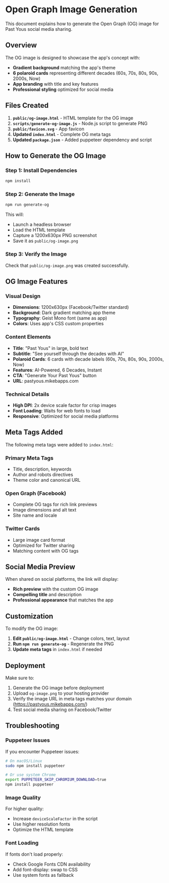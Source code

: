 # Open Graph Image Generation

This document explains how to generate the Open Graph (OG) image for Past Yous social media sharing.

## Overview

The OG image is designed to showcase the app's concept with:
- **Gradient background** matching the app's theme
- **6 polaroid cards** representing different decades (60s, 70s, 80s, 90s, 2000s, Now)
- **App branding** with title and key features
- **Professional styling** optimized for social media

## Files Created

1. **`public/og-image.html`** - HTML template for the OG image
2. **`scripts/generate-og-image.js`** - Node.js script to generate PNG
3. **`public/favicon.svg`** - App favicon
4. **Updated `index.html`** - Complete OG meta tags
5. **Updated `package.json`** - Added puppeteer dependency and script

## How to Generate the OG Image

### Step 1: Install Dependencies
```bash
npm install
```

### Step 2: Generate the Image
```bash
npm run generate-og
```

This will:
- Launch a headless browser
- Load the HTML template
- Capture a 1200x630px PNG screenshot
- Save it as `public/og-image.png`

### Step 3: Verify the Image
Check that `public/og-image.png` was created successfully.

## OG Image Features

### Visual Design
- **Dimensions**: 1200x630px (Facebook/Twitter standard)
- **Background**: Dark gradient matching app theme
- **Typography**: Geist Mono font (same as app)
- **Colors**: Uses app's CSS custom properties

### Content Elements
- **Title**: "Past Yous" in large, bold text
- **Subtitle**: "See yourself through the decades with AI"
- **Polaroid Cards**: 6 cards with decade labels (60s, 70s, 80s, 90s, 2000s, Now)
- **Features**: AI-Powered, 6 Decades, Instant
- **CTA**: "Generate Your Past Yous" button
- **URL**: pastyous.mikebapps.com

### Technical Details
- **High DPI**: 2x device scale factor for crisp images
- **Font Loading**: Waits for web fonts to load
- **Responsive**: Optimized for social media platforms

## Meta Tags Added

The following meta tags were added to `index.html`:

### Primary Meta Tags
- Title, description, keywords
- Author and robots directives
- Theme color and canonical URL

### Open Graph (Facebook)
- Complete OG tags for rich link previews
- Image dimensions and alt text
- Site name and locale

### Twitter Cards
- Large image card format
- Optimized for Twitter sharing
- Matching content with OG tags

## Social Media Preview

When shared on social platforms, the link will display:
- **Rich preview** with the custom OG image
- **Compelling title** and description
- **Professional appearance** that matches the app

## Customization

To modify the OG image:

1. **Edit `public/og-image.html`** - Change colors, text, layout
2. **Run `npm run generate-og`** - Regenerate the PNG
3. **Update meta tags** in `index.html` if needed

## Deployment

Make sure to:
1. Generate the OG image before deployment
2. Upload `og-image.png` to your hosting provider
3. Verify the image URL in meta tags matches your domain (https://pastyous.mikebapps.com/)
4. Test social media sharing on Facebook/Twitter

## Troubleshooting

### Puppeteer Issues
If you encounter Puppeteer issues:
```bash
# On macOS/Linux
sudo npm install puppeteer

# Or use system Chrome
export PUPPETEER_SKIP_CHROMIUM_DOWNLOAD=true
npm install puppeteer
```

### Image Quality
For higher quality:
- Increase `deviceScaleFactor` in the script
- Use higher resolution fonts
- Optimize the HTML template

### Font Loading
If fonts don't load properly:
- Check Google Fonts CDN availability
- Add font-display: swap to CSS
- Use system fonts as fallback
